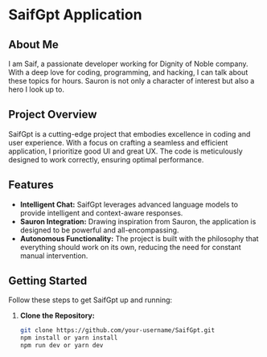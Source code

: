 # SaifGpt Application

About Me
---------
I am Saif, a passionate developer working for Dignity of Noble company. With a deep love for coding, programming, and hacking, I can talk about these topics for hours. Sauron is not only a character of interest but also a hero I look up to.

Project Overview
----------------
SaifGpt is a cutting-edge project that embodies excellence in coding and user experience. With a focus on crafting a seamless and efficient application, I prioritize good UI and great UX. The code is meticulously designed to work correctly, ensuring optimal performance.

Features
--------
- **Intelligent Chat:** SaifGpt leverages advanced language models to provide intelligent and context-aware responses.
- **Sauron Integration:** Drawing inspiration from Sauron, the application is designed to be powerful and all-encompassing.
- **Autonomous Functionality:** The project is built with the philosophy that everything should work on its own, reducing the need for constant manual intervention.

Getting Started
---------------
Follow these steps to get SaifGpt up and running:

1. **Clone the Repository:**
   ```bash
   git clone https://github.com/your-username/SaifGpt.git
   npm install or yarn install
   npm run dev or yarn dev
